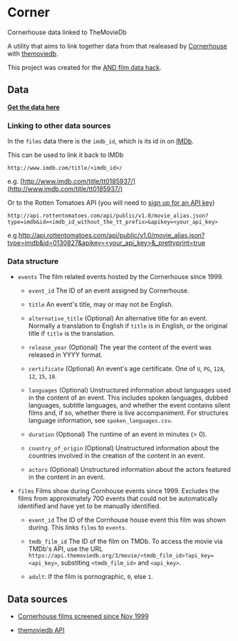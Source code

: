 # Corner

Cornerhouse data linked to TheMovieDb

A utility that aims to link together data from that realeased by
[Cornerhouse](http://www.cornerhouse.org/) with
[themoviedb](https://www.themoviedb.org/).

This project was created for the [AND film data
hack](http://www.andfestival.org.uk/blog/and-hack1-datasets/).


## Data

__[Get the data here](https://docs.google.com/spreadsheets/d/12b5_UO5ytTe2jafqzLo8F4V5mnvsx5N47iyUlDK98Tk/edit?usp=sharing)__


### Linking to other data sources

In the `films` data there is the `imdb_id`, which is its id in on
[IMDb](http://www.imdb.com/).

This can be used to link it back to IMDb

    http://www.imdb.com/title/<imdb_id>/

e.g.
[http://www.imdb.com/title/tt0185937/](http://www.imdb.com/title/tt0185937/)

Or to the Rotten Tomatoes API (you will need to [sign up for an API
key](http://developer.rottentomatoes.com/member/register))

    http://api.rottentomatoes.com/api/public/v1.0/movie_alias.json?type=imdb&id=<imdb_id_without_the_tt_prefix>&apikey=<your_api_key>

e.g.[http://api.rottentomatoes.com/api/public/v1.0/movie_alias.json?type=imdb&id=0130827&apikey=<your_api_key>&_prettyprint=true](http://api.rottentomatoes.com/api/public/v1.0/movie_alias.json?type=imdb&id=0130827&apikey=<your_api_key>&_prettyprint=true)


### Data structure

* `events` The film related events hosted by the Cornerhouse since 1999.

  * `event_id` The ID of an event assigned by Cornerhouse.

  * `title` An event's title, may or may not be English.

  * `alternative_title` (Optional) An alternative title for an event. Normally
     a translation to English if `title` is in English, or the original title
     if `title` is the translation.

  * `release_year` (Optional) The year the content of the event was released in
    YYYY format.

  * `certificate` (Optional) An event's age certificate. One of `U`, `PG`,
    `12A`, `12`, `15`, `18`.

  * `languages` (Optional) Unstructured information about languages used in the
    content of an event. This includes spoken languages, dubbed languages,
    subtitle languages, and whether the event contains silent films and, if so,
    whether there is live accompaniment. For structures language information,
    see `spoken_languages.csv`.

  * `duration` (Optional) The runtime of an event in minutes (> 0).

  * `country_of_origin` (Optional) Unstructured information about the countries
    involved in the creation of the content in an event.

  * `actors` (Optional) Unstructured information about the actors featured
    in the content in an event.


* `films` Films show during Cornhouse events since 1999. Excludes the films from
  approximately 700 events that could not be automatically identified and have
  yet to be manually identified.

  * `event_id` The ID of the Cornhouse house event this film was shown during.
    This links `films` to `events`.

  * `tmdb_film_id` The ID of the film on TMDb. To access the movie via TMDb's
    API, use the URL
    `https://api.themoviedb.org/3/movie/<tmdb_film_id>?api_key=<api_key>`,
    substiting `<tmdb_film_id>` and `<api_key>`.

  *  `adult`: If the film is pornographic, `0`, else `1`.


## Data sources

- [Cornerhouse films screened since Nov
  1999](http://www.andfestival.org.uk/wp-content/uploads/2014/06/Cornerhouse-films-screened-since-Nov-1999.csv)

- [themoviedb API](http://docs.themoviedb.apiary.io/)

